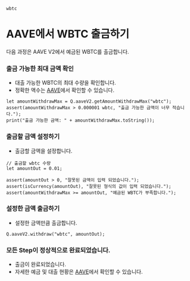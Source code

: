```meta-Currency
wbtc
```

# AAVE에서 WBTC 출금하기

다음 과정은 AAVE V2에서 예금된 WBTC를 출금합니다.

### 출금 가능한 최대 금액 확인

- 대출 가능한 WBTC의 최대 수량을 확인합니다.
- 정확한 액수는 [AAVE](https://app.aave.com/#/dashboard)에서 확인할 수 있습니다.

```output-Dynamic
let amountWithdrawMax = Q.aaveV2.getAmountWithdrawMax("wbtc");
assert(amountWithdrawMax > 0.000001 wbtc, "출금 가능한 금액이 너무 적습니다.");
print("출금 가능한 금액: " + amountWithdrawMax.toString());
```

### 출금할 금액 설정하기

- 출금할 금액을 설정합니다.

```input WBTC
// 출금할 wbtc 수량
let amountOut = 0.01;
```

```input-Verify
assert(amountOut > 0, "잘못된 금액이 입력 되었습니다.");
assert(isCurrency(amountOut), "잘못된 형식의 값이 입력 되었습니다.");
assert(amountWithdrawMax >= amountOut, "예금된 WBTC가 부족합니다.");
```

### 설정한 금액 출금하기

- 설정한 금액만큼 출금합니다.

```taster
Q.aaveV2.withdraw("wbtc", amountOut);
```

### 모든 Step이 정상적으로 완료되었습니다.

- 출금이 완료되었습니다.
- 자세한 예금 및 대출 현황은 [AAVE](https://app.aave.com/#/dashboard)에서 확인할 수 있습니다.
